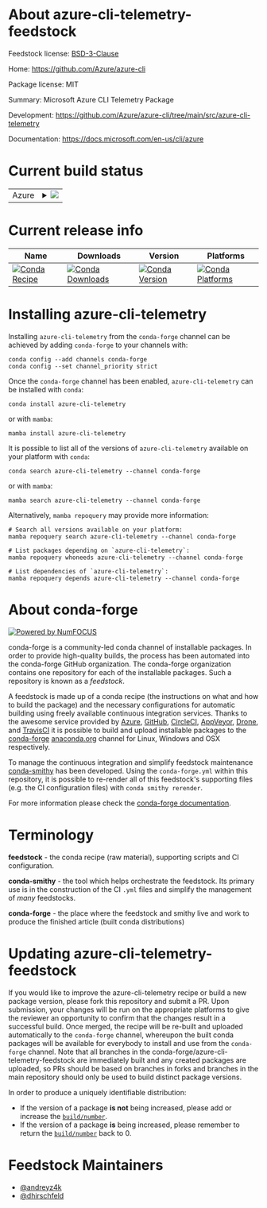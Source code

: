 About azure-cli-telemetry-feedstock
===================================

Feedstock license: [BSD-3-Clause](https://github.com/conda-forge/azure-cli-telemetry-feedstock/blob/main/LICENSE.txt)

Home: https://github.com/Azure/azure-cli

Package license: MIT

Summary: Microsoft Azure CLI Telemetry Package

Development: https://github.com/Azure/azure-cli/tree/main/src/azure-cli-telemetry

Documentation: https://docs.microsoft.com/en-us/cli/azure

Current build status
====================


<table>
    
  <tr>
    <td>Azure</td>
    <td>
      <details>
        <summary>
          <a href="https://dev.azure.com/conda-forge/feedstock-builds/_build/latest?definitionId=6224&branchName=main">
            <img src="https://dev.azure.com/conda-forge/feedstock-builds/_apis/build/status/azure-cli-telemetry-feedstock?branchName=main">
          </a>
        </summary>
        <table>
          <thead><tr><th>Variant</th><th>Status</th></tr></thead>
          <tbody><tr>
              <td>linux_64_python3.10.____cpython</td>
              <td>
                <a href="https://dev.azure.com/conda-forge/feedstock-builds/_build/latest?definitionId=6224&branchName=main">
                  <img src="https://dev.azure.com/conda-forge/feedstock-builds/_apis/build/status/azure-cli-telemetry-feedstock?branchName=main&jobName=linux&configuration=linux%20linux_64_python3.10.____cpython" alt="variant">
                </a>
              </td>
            </tr><tr>
              <td>linux_64_python3.11.____cpython</td>
              <td>
                <a href="https://dev.azure.com/conda-forge/feedstock-builds/_build/latest?definitionId=6224&branchName=main">
                  <img src="https://dev.azure.com/conda-forge/feedstock-builds/_apis/build/status/azure-cli-telemetry-feedstock?branchName=main&jobName=linux&configuration=linux%20linux_64_python3.11.____cpython" alt="variant">
                </a>
              </td>
            </tr><tr>
              <td>linux_64_python3.12.____cpython</td>
              <td>
                <a href="https://dev.azure.com/conda-forge/feedstock-builds/_build/latest?definitionId=6224&branchName=main">
                  <img src="https://dev.azure.com/conda-forge/feedstock-builds/_apis/build/status/azure-cli-telemetry-feedstock?branchName=main&jobName=linux&configuration=linux%20linux_64_python3.12.____cpython" alt="variant">
                </a>
              </td>
            </tr><tr>
              <td>linux_64_python3.9.____cpython</td>
              <td>
                <a href="https://dev.azure.com/conda-forge/feedstock-builds/_build/latest?definitionId=6224&branchName=main">
                  <img src="https://dev.azure.com/conda-forge/feedstock-builds/_apis/build/status/azure-cli-telemetry-feedstock?branchName=main&jobName=linux&configuration=linux%20linux_64_python3.9.____cpython" alt="variant">
                </a>
              </td>
            </tr><tr>
              <td>osx_64_python3.10.____cpython</td>
              <td>
                <a href="https://dev.azure.com/conda-forge/feedstock-builds/_build/latest?definitionId=6224&branchName=main">
                  <img src="https://dev.azure.com/conda-forge/feedstock-builds/_apis/build/status/azure-cli-telemetry-feedstock?branchName=main&jobName=osx&configuration=osx%20osx_64_python3.10.____cpython" alt="variant">
                </a>
              </td>
            </tr><tr>
              <td>osx_64_python3.11.____cpython</td>
              <td>
                <a href="https://dev.azure.com/conda-forge/feedstock-builds/_build/latest?definitionId=6224&branchName=main">
                  <img src="https://dev.azure.com/conda-forge/feedstock-builds/_apis/build/status/azure-cli-telemetry-feedstock?branchName=main&jobName=osx&configuration=osx%20osx_64_python3.11.____cpython" alt="variant">
                </a>
              </td>
            </tr><tr>
              <td>osx_64_python3.12.____cpython</td>
              <td>
                <a href="https://dev.azure.com/conda-forge/feedstock-builds/_build/latest?definitionId=6224&branchName=main">
                  <img src="https://dev.azure.com/conda-forge/feedstock-builds/_apis/build/status/azure-cli-telemetry-feedstock?branchName=main&jobName=osx&configuration=osx%20osx_64_python3.12.____cpython" alt="variant">
                </a>
              </td>
            </tr><tr>
              <td>osx_64_python3.9.____cpython</td>
              <td>
                <a href="https://dev.azure.com/conda-forge/feedstock-builds/_build/latest?definitionId=6224&branchName=main">
                  <img src="https://dev.azure.com/conda-forge/feedstock-builds/_apis/build/status/azure-cli-telemetry-feedstock?branchName=main&jobName=osx&configuration=osx%20osx_64_python3.9.____cpython" alt="variant">
                </a>
              </td>
            </tr><tr>
              <td>win_64_python3.10.____cpython</td>
              <td>
                <a href="https://dev.azure.com/conda-forge/feedstock-builds/_build/latest?definitionId=6224&branchName=main">
                  <img src="https://dev.azure.com/conda-forge/feedstock-builds/_apis/build/status/azure-cli-telemetry-feedstock?branchName=main&jobName=win&configuration=win%20win_64_python3.10.____cpython" alt="variant">
                </a>
              </td>
            </tr><tr>
              <td>win_64_python3.11.____cpython</td>
              <td>
                <a href="https://dev.azure.com/conda-forge/feedstock-builds/_build/latest?definitionId=6224&branchName=main">
                  <img src="https://dev.azure.com/conda-forge/feedstock-builds/_apis/build/status/azure-cli-telemetry-feedstock?branchName=main&jobName=win&configuration=win%20win_64_python3.11.____cpython" alt="variant">
                </a>
              </td>
            </tr><tr>
              <td>win_64_python3.12.____cpython</td>
              <td>
                <a href="https://dev.azure.com/conda-forge/feedstock-builds/_build/latest?definitionId=6224&branchName=main">
                  <img src="https://dev.azure.com/conda-forge/feedstock-builds/_apis/build/status/azure-cli-telemetry-feedstock?branchName=main&jobName=win&configuration=win%20win_64_python3.12.____cpython" alt="variant">
                </a>
              </td>
            </tr><tr>
              <td>win_64_python3.9.____cpython</td>
              <td>
                <a href="https://dev.azure.com/conda-forge/feedstock-builds/_build/latest?definitionId=6224&branchName=main">
                  <img src="https://dev.azure.com/conda-forge/feedstock-builds/_apis/build/status/azure-cli-telemetry-feedstock?branchName=main&jobName=win&configuration=win%20win_64_python3.9.____cpython" alt="variant">
                </a>
              </td>
            </tr>
          </tbody>
        </table>
      </details>
    </td>
  </tr>
</table>

Current release info
====================

| Name | Downloads | Version | Platforms |
| --- | --- | --- | --- |
| [![Conda Recipe](https://img.shields.io/badge/recipe-azure--cli--telemetry-green.svg)](https://anaconda.org/conda-forge/azure-cli-telemetry) | [![Conda Downloads](https://img.shields.io/conda/dn/conda-forge/azure-cli-telemetry.svg)](https://anaconda.org/conda-forge/azure-cli-telemetry) | [![Conda Version](https://img.shields.io/conda/vn/conda-forge/azure-cli-telemetry.svg)](https://anaconda.org/conda-forge/azure-cli-telemetry) | [![Conda Platforms](https://img.shields.io/conda/pn/conda-forge/azure-cli-telemetry.svg)](https://anaconda.org/conda-forge/azure-cli-telemetry) |

Installing azure-cli-telemetry
==============================

Installing `azure-cli-telemetry` from the `conda-forge` channel can be achieved by adding `conda-forge` to your channels with:

```
conda config --add channels conda-forge
conda config --set channel_priority strict
```

Once the `conda-forge` channel has been enabled, `azure-cli-telemetry` can be installed with `conda`:

```
conda install azure-cli-telemetry
```

or with `mamba`:

```
mamba install azure-cli-telemetry
```

It is possible to list all of the versions of `azure-cli-telemetry` available on your platform with `conda`:

```
conda search azure-cli-telemetry --channel conda-forge
```

or with `mamba`:

```
mamba search azure-cli-telemetry --channel conda-forge
```

Alternatively, `mamba repoquery` may provide more information:

```
# Search all versions available on your platform:
mamba repoquery search azure-cli-telemetry --channel conda-forge

# List packages depending on `azure-cli-telemetry`:
mamba repoquery whoneeds azure-cli-telemetry --channel conda-forge

# List dependencies of `azure-cli-telemetry`:
mamba repoquery depends azure-cli-telemetry --channel conda-forge
```


About conda-forge
=================

[![Powered by
NumFOCUS](https://img.shields.io/badge/powered%20by-NumFOCUS-orange.svg?style=flat&colorA=E1523D&colorB=007D8A)](https://numfocus.org)

conda-forge is a community-led conda channel of installable packages.
In order to provide high-quality builds, the process has been automated into the
conda-forge GitHub organization. The conda-forge organization contains one repository
for each of the installable packages. Such a repository is known as a *feedstock*.

A feedstock is made up of a conda recipe (the instructions on what and how to build
the package) and the necessary configurations for automatic building using freely
available continuous integration services. Thanks to the awesome service provided by
[Azure](https://azure.microsoft.com/en-us/services/devops/), [GitHub](https://github.com/),
[CircleCI](https://circleci.com/), [AppVeyor](https://www.appveyor.com/),
[Drone](https://cloud.drone.io/welcome), and [TravisCI](https://travis-ci.com/)
it is possible to build and upload installable packages to the
[conda-forge](https://anaconda.org/conda-forge) [anaconda.org](https://anaconda.org/)
channel for Linux, Windows and OSX respectively.

To manage the continuous integration and simplify feedstock maintenance
[conda-smithy](https://github.com/conda-forge/conda-smithy) has been developed.
Using the ``conda-forge.yml`` within this repository, it is possible to re-render all of
this feedstock's supporting files (e.g. the CI configuration files) with ``conda smithy rerender``.

For more information please check the [conda-forge documentation](https://conda-forge.org/docs/).

Terminology
===========

**feedstock** - the conda recipe (raw material), supporting scripts and CI configuration.

**conda-smithy** - the tool which helps orchestrate the feedstock.
                   Its primary use is in the construction of the CI ``.yml`` files
                   and simplify the management of *many* feedstocks.

**conda-forge** - the place where the feedstock and smithy live and work to
                  produce the finished article (built conda distributions)


Updating azure-cli-telemetry-feedstock
======================================

If you would like to improve the azure-cli-telemetry recipe or build a new
package version, please fork this repository and submit a PR. Upon submission,
your changes will be run on the appropriate platforms to give the reviewer an
opportunity to confirm that the changes result in a successful build. Once
merged, the recipe will be re-built and uploaded automatically to the
`conda-forge` channel, whereupon the built conda packages will be available for
everybody to install and use from the `conda-forge` channel.
Note that all branches in the conda-forge/azure-cli-telemetry-feedstock are
immediately built and any created packages are uploaded, so PRs should be based
on branches in forks and branches in the main repository should only be used to
build distinct package versions.

In order to produce a uniquely identifiable distribution:
 * If the version of a package **is not** being increased, please add or increase
   the [``build/number``](https://docs.conda.io/projects/conda-build/en/latest/resources/define-metadata.html#build-number-and-string).
 * If the version of a package **is** being increased, please remember to return
   the [``build/number``](https://docs.conda.io/projects/conda-build/en/latest/resources/define-metadata.html#build-number-and-string)
   back to 0.

Feedstock Maintainers
=====================

* [@andreyz4k](https://github.com/andreyz4k/)
* [@dhirschfeld](https://github.com/dhirschfeld/)

